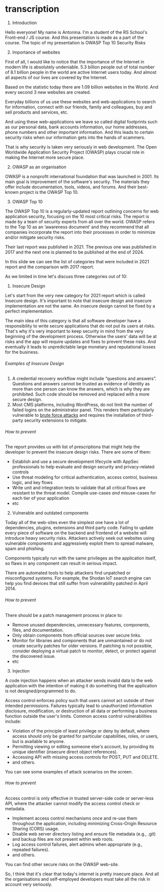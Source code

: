 # transcription


1. Introduction

Hello everyone! My name is Antonina. I'm a student of the RS School's Front-end / JS course. And this presentation is made as a part of the course. The topic of my presentation is OWASP Top 10 Security Risks

2. Importance of websites

First of all, I would like to notice that the importance of the Internet in modern life is absolutely undeniable. 5.3 billion people out of total number of 8.1 billion people in the world are active Internet users today.
And almost all aspects of our lives are covered by the Internet.

Based on the statistic today there are 1.09 billion websites in the World. And every second 3 new websites are created.

Everyday billions of us use these websites and web-applications to search for information, connect with our friends, family and colleagues, buy and sell products and services, etc.

And using these web-applications we leave so called digital footprints such as our personal data, bank accounts information, our home addresses, phone numbers and other important information. And this leads to certain security risks when our information gets into the hands of scammers.

That is why security is taken very seriously in web development. The Open Worldwide Application Security Project (OWASP) plays crucial role in making the Internet more secure place.

2. OWASP as an organisation

OWASP is a nonprofit international foundation that was launched in 2001. Its main goal is improvement of the software's security. The materials they offer include documentation, tools, videos, and forums. And their best-known project is the OWASP Top 10.

3. OWASP Top 10

The OWASP Top 10 is a regularly-updated report outlining concerns for web application security, focusing on the 10 most critical risks. The report is made by a team of security experts from all over the world. OWASP refers to the Top 10 as an ‘awareness document’ and they recommend that all companies incorporate the report into their processes in order to minimize and/or mitigate security risks.

Their last report was published in 2021. The previous one was published in 2017 and the next one is planned to be published at the end of 2024.

In this slide we can see the list of categories that were included in 2021 report and the comparison with 2017 report.

As we limited in time let's discuss three categories out of 10:

1. Insecure Design

Let's start from the very new category for 2021 report which is called Insecure design. It's important to note that insecure design and insecure implementation are not the same. An insecure design cannot be fixed by a perfect implementation.

The main idea of this category is that all software developer have a responsibility to write secure applications that do not put its users at risks. That's why it's very important to keep security in mind from the very beginning of the development process. Otherwise the users' data will be at risks and the app will require updates and fixes to prevent these risks. And eventually it leads to unpredictable large monetary and reputational losses for the business.

###### Examples of Insecure Design

1. A credential recovery workflow might include “questions and answers”.  Questions and answers cannot be trusted as evidence of identity as more than one person can know the answers, which is why they are prohibited. Such code should be removed and replaced with a more secure design.
2. Most CMS platforms, including WordPress, do not limit the number of failed logins on the administrator panel. This renders them particularly vulnerable to [brute force attacks](https://en.wikipedia.org/wiki/Brute-force_attack) and requires the installation of third-party security extensions to mitigate.
###### How to prevent

The report provides us with list of prescriptions that might help the developer to prevent the insecure design risks. There are some of them:

- Establish and use a secure development lifecycle with AppSec professionals to help evaluate and design security and privacy-related controls
- Use threat modeling for critical authentication, access control, business logic, and key flows
- Write unit and integration tests to validate that all critical flows are resistant to the threat model. Compile use-cases _and_ misuse-cases for each tier of your application
- etc

2. Vulnerable and outdated components

Today all of the web-sites even the simplest one have a lot of dependencies, plugins, extensions and third party code. Failing to update every piece of software on the backend and frontend of a website will introduce heavy security risks. Attackers actively seek out websites using vulnerable components and aggressively exploit them to spread malware, spam and phishing.

Components typically run with the same privileges as the application itself, so flaws in any component can result in serious impact.

There are automated tools to help attackers find unpatched or misconfigured systems. For example, the Shodan IoT search engine can help you find devices that still suffer from vulnerability patched in April 2014.

###### How to prevent

There should be a patch management process in place to:

- Remove unused dependencies, unnecessary features, components, files, and documentation.
- Only obtain components from official sources over secure links.
- Monitor for libraries and components that are unmaintained or do not create security patches for older versions. If patching is not possible, consider deploying a virtual patch to monitor, detect, or protect against the discovered issue.
- etc

3. Injection

A code injection happens when an attacker sends invalid data to the web application with the intention of making it do something that the application is not designed/programmed to do.

Access control enforces policy such that users cannot act outside of their intended permissions. Failures typically lead to unauthorized information disclosure, modification, or destruction of all data or performing a business function outside the user's limits. Common access control vulnerabilities include:

- Violation of the principle of least privilege or deny by default, where access should only be granted for particular capabilities, roles, or users, but is available to anyone.
- Permitting viewing or editing someone else's account, by providing its unique identifier (insecure direct object references).
- Accessing API with missing access controls for POST, PUT and DELETE.
- and others.

You can see some examples of attack scenarios on the screen.

###### How to prevent

Access control is only effective in trusted server-side code or server-less API, where the attacker cannot modify the access control check or metadata.

- Implement access control mechanisms once and re-use them throughout the application, including minimizing Cross-Origin Resource Sharing (CORS) usage.
- Disable web server directory listing and ensure file metadata (e.g., .git) and backup files are not present within web roots.
- Log access control failures, alert admins when appropriate (e.g., repeated failures).
- and others.

You can find other secure risks on the OWASP web-site.


So, I think that it's clear that today's internet is pretty insecure place. And all the organisations and self-employed developers must take all the risk in account very seriously.


